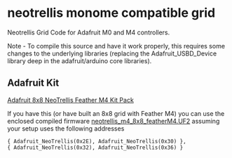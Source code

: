 # neotrellis monome compatible grid

Neotrellis Grid Code for Adafruit M0 and M4 controllers.

Note - To compile this source and have it work properly, this requires some changes to the underlying libraries (replacing the Adafruit_USBD_Device library deep in the adafruit/arduino core libraries).


## Adafruit Kit
[Adafruit 8x8 NeoTrellis Feather M4 Kit Pack](https://www.adafruit.com/product/1929)

If you have this (or have built an 8x8 grid with Feather M4) you can use the enclosed compiled firmware [neotrellis_m4_8x8_featherM4.UF2](neotrellis_m4_8x8_featherM4.UF2) assuming your setup uses the following addresses 
```
{ Adafruit_NeoTrellis(0x2E), Adafruit_NeoTrellis(0x30) },
{ Adafruit_NeoTrellis(0x32), Adafruit_NeoTrellis(0x36) }

```